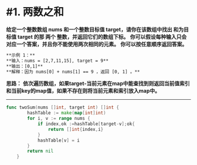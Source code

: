 # #1. 两数之和

**给定一个整数数组 nums 和一个整数目标值 target，请你在该数组中找出 和为目标值 target  的那 两个 整数，并返回它们的数组下标。**
**你可以假设每种输入只会对应一个答案，并且你不能使用两次相同的元素。**
**你可以按任意顺序返回答案。**

```markdown
**示例 1：**
**输入：nums = [2,7,11,15], target = 9**
**输出：[0,1]**
**解释：因为 nums[0] + nums[1] == 9 ，返回 [0, 1] 。**
```

**思路：**
    **依次遍历数组，如果target-当前元素在map中能查找到则返回当前值索引和当前key的map值，如果不存在则将当前元素和索引放入map中。**

****

```go
func twoSum(nums []int, target int) []int {
        hashTable := make(map[int]int)
        for i, v := range nums {
            if index,ok :=hashTable[target-v];ok{
                return []int{index,i}
            }
            hashTable[v] = i
        }
        return nil
    }
```

